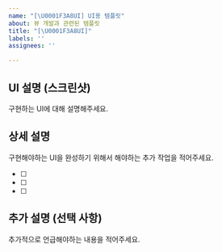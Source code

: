 ```yaml
---
name: "[\U0001F3A8UI] UI용 템플릿"
about: 뷰 개발과 관련된 템플릿
title: "[\U0001F3A8UI]"
labels: ''
assignees: ''

---
```


## UI 설명 (스크린샷)
구현하는 UI에 대해 설명해주세요.

## 상세 설명
구현해야하는 UI을 완성하기 위해서 해야하는 추가 작업을 적어주세요.

- [ ]
- [ ]
- [ ]

## 추가 설명 (선택 사항)
추가적으로 언급해야하는 내용을 적어주세요.
